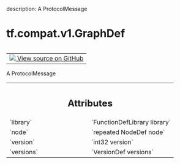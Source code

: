 description: A ProtocolMessage

<div itemscope itemtype="http://developers.google.com/ReferenceObject">
<meta itemprop="name" content="tf.compat.v1.GraphDef" />
<meta itemprop="path" content="Stable" />
</div>

# tf.compat.v1.GraphDef

<!-- Insert buttons and diff -->

<table class="tfo-notebook-buttons tfo-api nocontent" align="left">
<td>
  <a target="_blank" href="https://github.com/tensorflow/tensorflow/blob/r2.3/tensorflow/core/framework/graph.proto">
    <img src="https://www.tensorflow.org/images/GitHub-Mark-32px.png" />
    View source on GitHub
  </a>
</td>
</table>



A ProtocolMessage

<!-- Placeholder for "Used in" -->




<!-- Tabular view -->
 <table class="responsive fixed orange">
<colgroup><col width="214px"><col></colgroup>
<tr><th colspan="2"><h2 class="add-link">Attributes</h2></th></tr>

<tr>
<td>
`library`
</td>
<td>
`FunctionDefLibrary library`
</td>
</tr><tr>
<td>
`node`
</td>
<td>
`repeated NodeDef node`
</td>
</tr><tr>
<td>
`version`
</td>
<td>
`int32 version`
</td>
</tr><tr>
<td>
`versions`
</td>
<td>
`VersionDef versions`
</td>
</tr>
</table>



